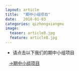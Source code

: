 ```yaml
---
layout: article
title:  "期中小组项目"
date:   2018-01-03
categories: qizhongxiangmu 
image:
  teaser: article8.jpg
  feature: article8.jpg
---
```


 + 请点击以下我们的期中小组项目
 
                             [→期中小组项目]( https://a917464280.github.io/infovis/qizhongxiangmu/index.html)
